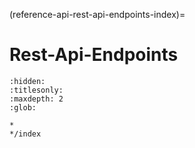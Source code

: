(reference-api-rest-api-endpoints-index)=
# Rest-Api-Endpoints

```{toctree}
:hidden:
:titlesonly:
:maxdepth: 2
:glob:

*
*/index
